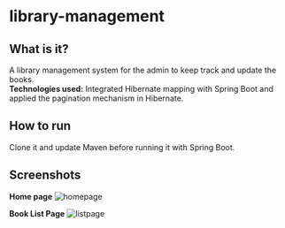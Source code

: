 # library-management
## What is it? 
A library management system for the admin to keep track and update the books. <br />
**Technologies used:** 
Integrated Hibernate mapping with Spring Boot and applied the pagination mechanism in Hibernate.

## How to run
Clone it and update Maven before running it with Spring Boot.

## Screenshots
**Home page**
![homepage](https://user-images.githubusercontent.com/31901141/43032113-9ef091ee-8c74-11e8-89f9-577e0877a1e7.png)


**Book List Page** 
![listpage](https://user-images.githubusercontent.com/31901141/43032116-bb2ecec0-8c74-11e8-9b39-94a99eb75bfe.png)
